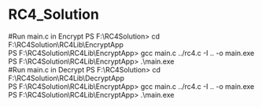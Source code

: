 # RC4_Solution
#Run main.c in Encrypt
PS F:\RC4Solution> cd F:\RC4Solution\RC4Lib\EncryptApp                                                              
PS F:\RC4Solution\RC4Lib\EncryptApp> gcc main.c ../rc4.c -I .. -o main.exe                                          
PS F:\RC4Solution\RC4Lib\EncryptApp> .\main.exe    
#Run main.c in Decrypt
PS F:\RC4Solution> cd F:\RC4Solution\RC4Lib\DecryptApp                                                              
PS F:\RC4Solution\RC4Lib\EncryptApp> gcc main.c ../rc4.c -I .. -o main.exe                                          
PS F:\RC4Solution\RC4Lib\EncryptApp> .\main.exe 
